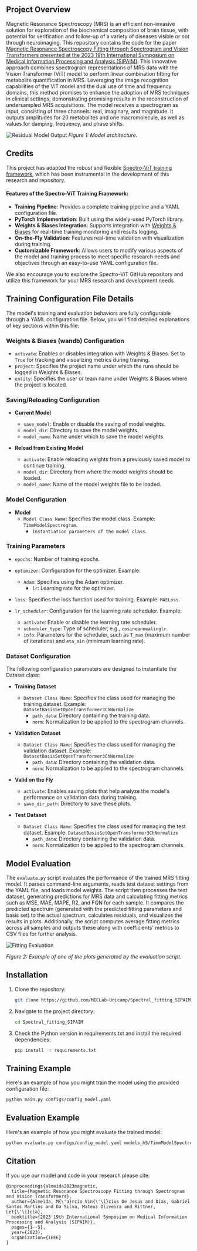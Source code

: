 ## Project Overview

Magnetic Resonance Spectroscopy (MRS) is an efficient non-invasive solution for exploration of the biochemical composition of brain tissue, with potential for verification and follow-up of a variety of diseases visible or not through neuroimaging. This repository contains the code for the paper [Magnetic Resonance Spectroscopy Fitting through Spectrogram and Vision Transformers presented at the 2023 19th International Symposium on Medical Information Processing and Analysis (SIPAIM)](https://ieeexplore.ieee.org/abstract/document/10373415?casa_token=e2zW2Gf-J6cAAAAA:2OXdSVBDcxuJ1Tqk0DJy4DPev5gS-V5fleX9p-BbQ8nxcxQEPl49B8A1TTeeQcgX3h1vxrItszc). This innovative approach combines spectrogram representations of MRS data with the Vision Transformer (ViT) model to perform linear combination fitting for metabolite quantification in MRS. Leveraging the image recognition capabilities of the ViT model and the dual use of time and frequency domains, this method promises to enhance the adoption of MRS techniques in clinical settings, demonstrating promising results in the reconstruction of undersampled MRS acquisitions. The model receives a spectrogram as input, consisting of three channels: real, imaginary, and magnitude. It outputs amplitudes for 20 metabolites and one macromolecule, as well as values for damping, frequency, and phase shifts.

![Residual Model Output](https://github.com/MICLab-Unicamp/Spectral_fitting_SIPAIM/assets/91618118/348e2b63-d9b4-42d0-856b-564b822b9c81)
*Figure 1: Model architecture.*


## Credits

This project has adapted the robust and flexible [Spectro-ViT training framework](https://github.com/MICLab-Unicamp/Spectro-ViT), which has been instrumental in the development of this research and repository.

#### Features of the Spectro-ViT Training Framework:
- **Training Pipeline**: Provides a complete training pipeline and a YAML configuration file.
- **PyTorch Implementation**: Built using the widely-used PyTorch library.
- **Weights & Biases Integration**: Supports integration with [Weights & Biases](https://wandb.ai/site) for real-time training monitoring and results logging.
- **On-the-Fly Validation**: Features real-time validation with visualization during training.
- **Customizable Framework**: Allows users to modify various aspects of the model and training process to meet specific research needs and objectives through an easy-to-use YAML configuration file.

We also encourage you to explore the Spectro-ViT GitHub repository and utilize this framework for your MRS research and development needs.

## Training Configuration File Details

The model's training and evaluation behaviors are fully configurable through a YAML configuration file. Below, you will find detailed explanations of key sections within this file:

### Weights & Biases (wandb) Configuration

- `activate`: Enables or disables integration with Weights & Biases. Set to `True` for tracking and visualizing metrics during training.
- `project`: Specifies the project name under which the runs should be logged in Weights & Biases.
- `entity`: Specifies the user or team name under Weights & Biases where the project is located.

### Saving/Reloading Configuration

- **Current Model**
  - `save_model`: Enable or disable the saving of model weights.
  - `model_dir`: Directory to save the model weights.
  - `model_name`: Name under which to save the model weights.

- **Reload from Existing Model**
  - `activate`: Enable reloading weights from a previously saved model to continue training.
  - `model_dir`: Directory from where the model weights should be loaded.
  - `model_name`: Name of the model weights file to be loaded.

### Model Configuration
- **Model**
  - `Model Class Name`: Specifies the model class. Example: `TimmModelSpectrogram`.
    - `Instantiation parameters of the model class`.

### Training Parameters

- `epochs`: Number of training epochs.
- `optimizer`: Configuration for the optimizer. Example:
  - `Adam`: Specifies using the Adam optimizer.
    - `lr`: Learning rate for the optimizer.

- `loss`: Specifies the loss function used for training. Example: `MAELoss`.

- `lr_scheduler`: Configuration for the learning rate scheduler. Example:
  - `activate`: Enable or disable the learning rate scheduler.
  - `scheduler_type`: Type of scheduler, e.g., `cosineannealinglr`.
  - `info`: Parameters for the scheduler, such as `T_max` (maximum number of iterations) and `eta_min` (minimum learning rate).

### Dataset Configuration

The following configuration parameters are designed to instantiate the Dataset class:

- **Training Dataset**
  - `Dataset Class Name`: Specifies the class used for managing the training dataset. Example: `DatasetBasisSetOpenTransformer3ChNormalize`
    - `path_data`: Directory containing the training data.
    - `norm`: Normalization to be applied to the spectrogram channels.

- **Validation Dataset**
  - `Dataset Class Name`: Specifies the class used for managing the validation dataset. Example: `DatasetBasisSetOpenTransformer3ChNormalize`
    - `path_data`: Directory containing the validation data.
    - `norm`: Normalization to be applied to the spectrogram channels.

- **Valid on the Fly**
  - `activate`: Enables saving plots that help analyze the model's performance on validation data during training.
  - `save_dir_path`: Directory to save these plots.

- **Test Dataset**
  - `Dataset Class Name`: Specifies the class used for managing the test dataset. Example: `DatasetBasisSetOpenTransformer3ChNormalize`
    - `path_data`: Directory containing the validation data.
    - `norm`: Normalization to be applied to the spectrogram channels.

## Model Evaluation

The `evaluate.py` script evaluates the performance of the trained MRS fitting model. It parses command-line arguments, reads test dataset settings from the YAML file, and loads model weights. The script then processes the test dataset, generating predictions for MRS data and calculating fitting metrics such as MSE, MAE, MAPE, R2, and FQN for each sample. It compares the predicted spectrum (generated with the predicted fitting parameters and basis set) to the actual spectrum, calculates residuals, and visualizes the results in plots. Additionally, the script computes average fitting metrics across all samples and outputs these along with coefficients' metrics to CSV files for further analysis.

![Fitting Evaluation](https://github.com/MICLab-Unicamp/Spectral_fitting_SIPAIM/assets/91618118/0633399a-5a45-416d-a7b5-76afd49ec8c5)

*Figure 2: Example of one of the plots generated by the evaluation script.*




## Installation

1. Clone the repository:

   ```bash
   git clone https://github.com/MICLab-Unicamp/Spectral_fitting_SIPAIM.git
   ```
2. Navigate to the project directory:

   ```bash
   cd Spectral_fitting_SIPAIM
   ```
3. Check the Python version in requirements.txt and install the required dependencies:

    ```bash
   pip install -r requirements.txt
   ```

## Training Example 

Here's an example of how you might train the model using the provided configuration file:

```bash
python main.py configs/config_model.yaml
```

## Evaluation Example

Here's an example of how you might evaluate the trained model:

```bash
python evaluate.py configs/config_model.yaml models_h5/TimmModelSpectrogram.pt data/basisset
```

## Citation

If you use our model and code in your research please cite:

    @inproceedings{almeida2023magnetic,
      title={Magnetic Resonance Spectroscopy Fitting through Spectrogram and Vision Transformers},
      author={Almeida, M{\'a}rcio Vin{\'\i}cius De Jesus and Dias, Gabriel Santos Martins and Da Silva, Mateus Oliveira and Rittner, Let{\'\i}cia},
      booktitle={2023 19th International Symposium on Medical Information Processing and Analysis (SIPAIM)},
      pages={1--5},
      year={2023},
      organization={IEEE}
    }

